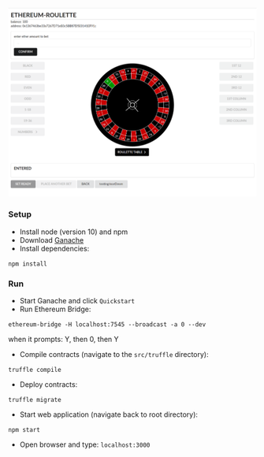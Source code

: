 

![UI](screenshots/ui.png)


### Setup

* Install node (version 10) and npm
* Download [Ganache](https://www.trufflesuite.com/ganache)
* Install dependencies:
```
npm install
```

### Run
* Start Ganache and click `Quickstart`
* Run Ethereum Bridge:
```shell script
ethereum-bridge -H localhost:7545 --broadcast -a 0 --dev
```
when it prompts: Y, then 0, then Y
* Compile contracts (navigate to the `src/truffle` directory):
```shell script
truffle compile
```
* Deploy contracts: 
```shell script
truffle migrate
```
* Start web application (navigate back to root directory):
```
npm start
```
* Open browser and type: 
`localhost:3000`
